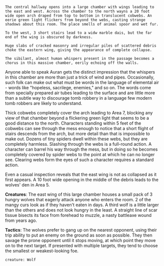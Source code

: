 
```
The central hallway opens into a large chamber with wings leading to the east and west. Across the chamber to the north wayns a 20 foot wide open arch draped from top to bottom in translucent cobwebs. An eerie green light flickers from beyond the webs, casting strange shadows about this room. The place smells of animal spoor and wet fur.

To the west, 3 short stairs lead to a widw marble dais, but the far end of the wing is obscured by darkness.

Huge slabs of cracked masonry and irregular piles of scattered debris choke the eastern wing, giving the appearance of complete collapse.

The sibilant, almost human whispers present in the passage becomes a chorus in this massive chamber, eerily echoing off the walls.
```

Anyone able to speak Auran gets the distinct impression that the whispers in this chamber are more than just a trick of wind and pipes. Occasionally, such folk can make out what must be words in the language of elemental air - words like "hopeless, sacrilege, enemies," and so on. The words come from specially prepared air tubes leading to the surface and are little more than a subtle way to discourage tomb robbery in a language few modern tomb robbers are likely to understand.

Thick cobwebs completely cover the arch leading to Area 7, blocking any view of that chamber beyond a flickering green light that seems to be a good distance to the north. Characters standing within 5 feet of the cobwebs can see through the mess enough to notice that a short flight of stairs descends from the arch, but more detail than that is impossible to make out. Dozens of tiny spiders dwell within these webs, but they are completely harmless. Slashing through the webs is a full-round action. A character can barrel his way through the mess, but in doing so he becomes completely covered by spider webs to the point at which he can no longer see. Clearing webs form the eyes of such a character requires a standard action.

Even a casual inspection reveals that the east wing is not as collapsed as it first appears. A 10 foot wide opening in the middle of the debris leads to the wolves' den in Area 5.

**Creatures**: The east wing of this large chamber houses a small pack of 3 hungry wolves that eagerly attack anyone who enters the room. 2 of the mangy curs look as if they haven't eaten in days. A third wolf is a little larger than the others and does not look hungry in the least. A straight line of scar tissue bisects its face from forehead to muzzle, a nasty battleaxe wound from years ago.

**Tactics**: The wolves prefer to gang up on the nearest opponent, using their trip ability to put an enemy on the ground as soon as possible. They then savage the prone opponent until it stops moving, at which point they move on to the next target. If presented with multiple targets, they tend to choose the smallest or weakest-looking foe.

```statblock
creature: Wolf
```
